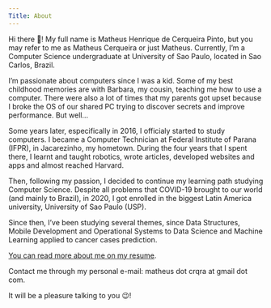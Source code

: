 ```yaml
---
Title: About
---
```


Hi there 👋! My full name is Matheus Henrique de Cerqueira Pinto, but you may refer to me as Matheus Cerqueira or just Matheus. Currently, I’m a Computer Science undergraduate at University of Sao Paulo, located in Sao Carlos, Brazil.

I’m passionate about computers since I was a kid. Some of my best childhood memories are with Barbara, my cousin, teaching me how to use a computer. There were also a lot of times that my parents got upset because I broke the OS of our shared PC trying to discover secrets and improve performance. But well…

Some years later, especifically in 2016, I officialy started to study computers. I became a Computer Technician at Federal Institute of Parana (IFPR), in Jacarezinho, my hometown. During the four years that I spent there, I learnt and taught robotics, wrote articles, developed websites and apps and almost reached Harvard.

Then, following my passion, I decided to continue my learning path studying Computer Science. Despite all problems that COVID-19 brought to our world (and mainly to Brazil), in 2020, I got enrolled in the biggest Latin America university, University of Sao Paulo (USP).

Since then, I’ve been studying several themes, since Data Structures, Mobile Development and Operational Systems to Data Science and Machine Learning applied to cancer cases prediction.

[You can read more about me on my resume](https://drive.google.com/file/d/1P8LEyNxtdcKM7c20k-iESvO_vWq0Ie89/view?usp=sharing).

Contact me through my personal e-mail: matheus dot crqra at gmail dot com.

It will be a pleasure talking to you 😉!
